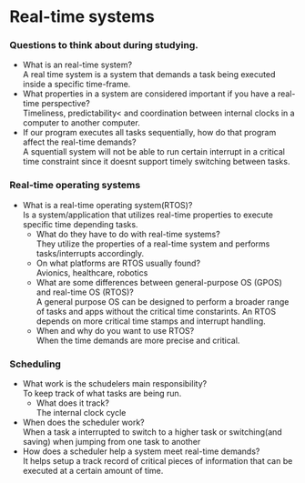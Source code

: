    # Real-time systems

### Questions to think about during studying.
* What is an real-time system?   
  A real time system is a system that demands a task being executed inside a specific time-frame.
* What properties in a system are considered important if you have a real-time perspective?   
  Timeliness, predictability< and coordination between internal clocks in a computer to another computer.
* If our program executes all tasks sequentially, how do that program affect the real-time demands?  
  A squentiall system will not be able to run certain interrupt in a critical time constraint since it doesnt support timely switching between tasks.

### Real-time operating systems
* What is a real-time operating system(RTOS)?  
  Is a system/application that utilizes real-time properties to execute specific time depending tasks.
    * What do they have to do with real-time systems?    
      They utilize the properties of a real-time system and performs tasks/interrupts accordingly. 
    * On what platforms are RTOS usually found?  
      Avionics, healthcare, robotics
    * What are some differences between general-purpose OS (GPOS) and real-time OS (RTOS)?  
      A general purpose OS can be designed to perform a broader range of tasks and apps without the critical time constarints.
      An RTOS depends on more critical time stamps and interrupt handling.
    * When and why do you want to use RTOS?  
      When the time demands are more precise and critical.
### Scheduling 
* What work is the schudelers main responsibility?  
  To keep track of what tasks are being run.
    * What does it track?  
      The internal clock cycle
* When does the scheduler work?   
  When a task a interrupted to switch to a higher task or switching(and saving) when jumping from one task to another
* How does a scheduler help a system meet real-time demands?  
  It helps setup a track record of critical pieces of information that can be executed at a certain amount of time.  
